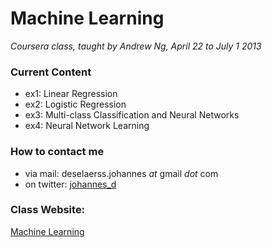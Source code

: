 # Machine Learning 
_Coursera class, taught by Andrew Ng, April 22 to July 1 2013_

### Current Content
 * ex1: Linear Regression
 * ex2: Logistic Regression
 * ex3: Multi-class Classification and Neural Networks
 * ex4: Neural Network Learning


### How to contact me
 * via mail: deselaerss.johannes _at_ gmail _dot_ com
 * on twitter: [johannes_d](https://twitter.com/#!/johannes_d)


### Class Website:
[Machine Learning](https://class.coursera.org/ml "Machine Learning")
